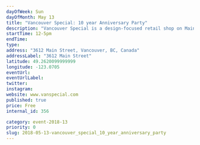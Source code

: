```yaml
---
dayOfWeek: Sun
dayOfMonth: May 13
title: "Vancouver Special: 10 year Anniversary Party"
description: "Vancouver Special is a design-focused retail shop on Main + 20th which opened in the Spring of 2008. We offer a special mix of local and international furniture, lighting, design accessories,and art+architecture books. <br> <br> As a thank you to the Mount Pleasant neighbourhood and the entire Vancouver design community for all their support over the past 10 years, we will be hosting an afternoon of food, fun, giveaways, in store promotions and kids activities."
startTime: 12-5pm
endTime: 
type: 
address: "3612 Main Street, Vancouver, BC, Canada"
addressLabel: "3612 Main Street"
latitude: 49.2620099999999
longitude: -123.0705
eventUrl: 
eventUrlLabel: 
twitter: 
instagram: 
website: www.vanspecial.com
published: true
price: Free
internal_id: 356

category: event-2018-13
priority: 0
slug: 2018-05-13-vancouver_special_10_year_anniversary_party
---
```

